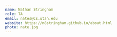 ```yaml
---
name: Nathan Stringham	
role: TA
email: nates@cs.utah.edu
website: https://n8stringham.github.io/about.html
photo: nate.jpg
---
```

    
    